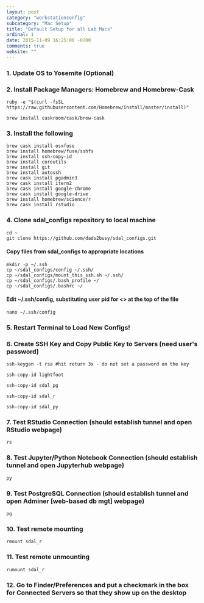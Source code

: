 ```yaml
---
layout: post
category: "workstationconfig"
subcategory: "Mac Setup"
title: "Default Setup for all Lab Macs"
ordinal: 1
date: 2015-11-09 16:25:06 -0700
comments: true
website: ""
---
```

<!--break-->
### 1. Update OS to Yosemite (Optional)

### 2. Install Package Managers: Homebrew and Homebrew-Cask
    ruby -e "$(curl -fsSL https://raw.githubusercontent.com/Homebrew/install/master/install)"

    brew install caskroom/cask/brew-cask

### 3. Install the following
    brew cask install osxfuse
    brew install homebrew/fuse/sshfs
    brew install ssh-copy-id
    brew install coreutils    
    brew install git
    brew install autossh
    brew cask install pgadmin3
    brew cask install iterm2
    brew cask install google-chrome
    brew cask install google-drive
    brew install homebrew/science/r
    brew cask install rstudio

### 4. Clone sdal_configs repository to local machine
    cd ~
    git clone https://github.com/dads2busy/sdal_configs.git

#### Copy files from sdal_configs to appropriate locations
    mkdir -p ~/.ssh
    cp ~/sdal_configs/config ~/.ssh/
    cp ~/sdal_configs/mount_this_ssh.sh ~/.ssh/
    cp ~/sdal_configs/.bash_profile ~/
    cp ~/sdal_configs/.bashrc ~/

#### Edit ~/.ssh/config, substituting user pid for <<pid>> at the top of the file
    nano ~/.ssh/config

### 5. Restart Terminal to Load New Configs!

### 6. Create SSH Key and Copy Public Key to Servers (need user's password)
    ssh-keygen -t rsa #hit return 3x - do not set a password on the key

    ssh-copy-id lightfoot

    ssh-copy-id sdal_pg

    ssh-copy-id sdal_r

    ssh-copy-id sdal_py

<!-- ssh-copy-id snowmane -->

<!-- #### ssh into sdal_rs "ssh sdal_rs" and enter password when prompted to ssh from there into snowmane -->

<!-- ###7. Copy Private Key to SDAL_R
    scp ~/.ssh/id_rsa sdal_r:~/.ssh/ -->

### 7. Test RStudio Connection (should establish tunnel and open RStudio webpage)
    rs

### 8. Test Jupyter/Python Notebook Connection (should establish tunnel and open Jupyterhub webpage)
    py

### 9. Test PostgreSQL Connection (should establish tunnel and open Adminer [web-based db mgt] webpage)
    pg

### 10. Test remote mounting
    rmount sdal_r

### 11. Test remote unmounting
    rumount sdal_r

### 12. Go to Finder/Preferences and put a checkmark in the box for Connected Servers so that they show up on the desktop
